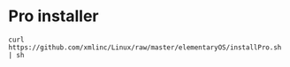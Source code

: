 # Pro installer 

    curl https://github.com/xmlinc/Linux/raw/master/elementaryOS/installPro.sh | sh


